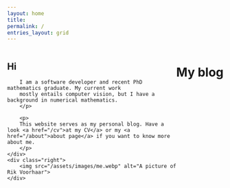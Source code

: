 ```yaml
---
layout: home
title: 
permalink: /
entries_layout: grid
---
```


<style>
    .clear {
        clear: both;
    }
    
    .container {
        display: flex;
    }

    .left {
        flex: 1;
    }

    .right {
        width: 250px;
        margin-left: 0px;
        max-width: 30%;
    }

    .right img {
        float: right;
        width: 200px;
        max-width: 100%;
    }
</style>

<div class="container">
    <div class="left">
        <p>
        <h2>Hi</h2>

        I am a software developer and recent PhD mathematics graduate. My current work
        mostly entails computer vision, but I have a background in numerical mathematics. 
        </p>

        <p>
        This website serves as my personal blog. Have a look <a href="/cv">at my CV</a> or my <a href="/about">about page</a> if you want to know more about me.
        </p>
    </div>
    <div class="right">
        <img src="/assets/images/me.webp" alt="A picture of Rik Voorhaar">
    </div>
</div>

# My blog